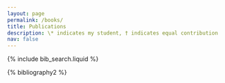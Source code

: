```yaml
---
layout: page
permalink: /books/
title: Publications 
description: \* indicates my student, † indicates equal contribution
nav: false
---
```



<!-- _pages/books.md -->

<!-- Bibsearch Feature -->

{% include bib_search.liquid %}

<div class="publications">

{% bibliography2 %}

</div>
